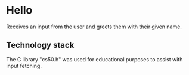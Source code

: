# Hello

Receives an input from the user and greets them with their given name.

## Technology stack

The C library "cs50.h" was used for educational purposes to assist with input fetching.
